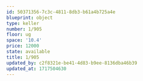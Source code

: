 ```yaml
---
id: 50371356-7c3c-4811-8db3-b61a4b725a4e
blueprint: object
type: keller
number: 1/905
floor: ug
space: '10.4'
price: 12000
state: available
title: 1/905
updated_by: c2f8321e-be41-4d83-b9ee-8136dba46b39
updated_at: 1717504630
---
```

